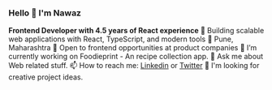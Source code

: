 ### Hello 👋 I'm Nawaz  
**Frontend Developer with 4.5 years of React experience**
🚀 Building scalable web applications with React, TypeScript, and modern tools
📍 Pune, Maharashtra
💼 Open to frontend opportunities at product companies
🔭 I’m currently working on Foodieprint - An recipe collection app.
💬 Ask me about Web related stuff.
📫 How to reach me: [Linkedin](https://www.linkedin.com/in/nawazmujawar/) or [Twitter](https://x.com/iammujawarnawaz)
💼 I'm looking for creative project ideas.


